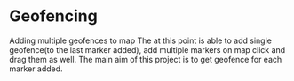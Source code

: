 # Geofencing
Adding multiple geofences to map
The at this point is able to add single geofence(to the last marker added), add multiple markers on map click and drag them as well.
The main aim of this project is to get geofence for each marker added.
